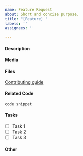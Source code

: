 ```yaml
---
name: Feature Request
about: Short and concise purpose.
title: "[Feature] "
labels: ''
assignees: ''

---
```


<!-- Before submitting an issue, please consult the docs -->

#### Description
<!--
A clear and concise description of what the feature is about.
What are you trying to do and how would you want to do it differently?
Is it something you currently you cannot do? 
Have you considered an alternative?
Is this related to an issue/problem?
-->

#### Media
<!-- Add supporting media of what / how / why you want to implement. (if applicable) -->
#### Files
<!--
A list of relevant files for this issue. This will help people navigate the project and offer some clues of where to start.
-->
[Contributing guide](CONTRIBUTING.md)

#### Related Code
<!-- If you are able to illustrate the feature request with an example, please provide a sample. -->
```
code snippet
```

#### Tasks
<!-- Include specific tasks in the order they need to be done in (if applicable). -->
- [ ] Task 1
- [ ] Task 2
- [ ] Task 3

#### Other
<!-- List any other relevant information here, related issues, suggestions, etc. -->

<!-- Remember to use helpful labels and milestones. -->
